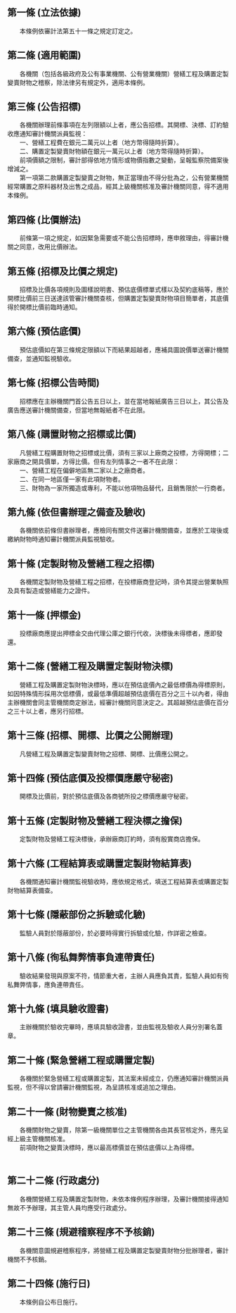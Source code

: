 第一條 (立法依據)
-----------------
　　本條例依審計法第五十一條之規定訂定之。  


第二條 (適用範圍)
-----------------
　　各機關（包括各級政府及公有事業機關、公有營業機關）營繕工程及購置定製變賣財物之稽察，除法律另有規定外，適用本條例。  


第三條 (公告招標)
-----------------
　　各機關辦理前條事項在左列限額以上者，應公告招標。其開標、決標、訂約驗收應通知審計機關派員監視：  
　　一、營繕工程費在銀元二萬元以上者（地方幣得隨時折算）。  
　　二、購置定製變賣財物額在銀元一萬元以上者（地方幣得隨時折算）。  
　　前項價額之限制，審計部得依地方情形或物價指數之變動，呈報監察院備案後增減之。  
　　第一項第二款購置定製變賣之財物，無正當理由不得分批為之，公有營業機關經常購置之原料器材及出售之成品，經其上級機關核准及審計機關同意，得不適用本條例。  


第四條 (比價辦法)
-----------------
　　前條第一項之規定，如因緊急需要或不能公告招標時，應申敘理由，得審計機關之同意，改用比價辦法。  


第五條 (招標及比價之規定)
-------------------------
　　招標及比價各項規則及圖樣說明書、預估底價標單式樣以及契約底稿等，應於開標比價前三日送達該管審計機關查核，但購置定製變賣財物項目簡單者，其底價得於開標比價前臨時通知。  


第六條 (預估底價)
-----------------
　　預估底價如在第三條規定限額以下而結果超越者，應補具圖說價單送審計機關備查，並通知監視驗收。  


第七條 (招標公告時間)
---------------------
　　招標應在主辦機關門首公告五日以上，並在當地報紙廣告三日以上，其公告及廣告應送審計機關備查，但當地無報紙者不在此限。  


第八條 (購置財物之招標或比價)
-----------------------------
　　凡營繕工程購置財物之招標或比價，須有三家以上廠商之投標，方得開標；二家廠商之開具價單，方得比價。但有左列情事之一者不在此限：  
　　一、營繕工程在偏僻地區無二家以上之廠商者。  
　　二、在同一地區僅一家有此項財物者。  
　　三、財物為一家所獨造或專利，不能以他項物品替代，且銷售限於一行商者。  


第九條 (依但書辦理之備查及驗收)
-------------------------------
　　各機關依前條但書辦理者，應檢同有關文件送審計機關備查，並應於工竣後或繳納財物時通知審計機關派員監視驗收。  


第十條 (定製財物及營繕工程之招標)
---------------------------------
　　各機關定製財物及營繕工程之招標，在投標廠商登記時，須令其提出營業執照及具有製造或營繕能力之證件。  


第十一條 (押標金)
-----------------
　　投標廠商應提出押標金交由代理公庫之銀行代收，決標後未得標者，應即發還。  


第十二條 (營繕工程及購置定製財物決標)
-------------------------------------
　　營繕工程及購置定製財物決標時，應以在預估底價內之最低標價為得標原則，如因特殊情形採用次低標價，或最低準價超越預估底價在百分之三十以內者，得由主辦機關會同主管機關商定辦法，經審計機關同意決定之。其超越預估底價在百分之三十以上者，應另行招標。  


第十三條 (招標、開標、比價之公開辦理)
-------------------------------------
　　凡營繕工程及購置定製變賣財物之招標、開標、比價應公開之。  


第十四條 (預估底價及投標價應嚴守秘密)
-------------------------------------
　　開標及比價前，對於預估底價及各商號所投之標價應嚴守秘密。  


第十五條 (定製財物及營繕工程決標之擔保)
---------------------------------------
　　定製財物及營繕工程決標後，承辦廠商訂約時，須有殷實商店擔保。  


第十六條 (工程結算表或購置定製財物結算表)
-----------------------------------------
　　各機關通知審計機關監視驗收時，應依規定格式，填送工程結算表或購置定製財物結算表備查。  


第十七條 (隱蔽部份之拆驗或化驗)
-------------------------------
　　監驗人員對於隱蔽部份，於必要時得實行拆驗或化驗，作詳密之檢查。  


第十八條 (徇私舞弊情事負連帶責任)
---------------------------------
　　驗收結果發現與原案不符，情節重大者，主辦人員應負其責，監驗人員如有徇私舞弊情事，應負連帶責任。  


第十九條 (填具驗收證書)
-----------------------
　　主辦機關於驗收完畢時，應填具驗收證書，並由監視及驗收人員分別署名蓋章。  


第二十條 (緊急營繕工程或購置定製)
---------------------------------
　　各機關於緊急營繕工程或購置定製，其法案未經成立，仍應通知審計機關派員監視，但不得以曾請審計機關監視，為呈請核准或追加之理由。  


第二十一條 (財物變賣之核准)
---------------------------
　　各機關財物之變賣，除第一級機關單位之主管機關各由其長官核定外，應先呈經上級主管機關核准。  
　　前項財物之變賣決標時，應以最高標價並在預估底價以上為得標。  
　　  


第二十二條 (行政處分)
---------------------
　　各機關營繕工程及購置定製財物，未依本條例程序辦理，及審計機關接得通知無故不予辦理，其主管人員均應受行政處分。  


第二十三條 (規避稽察程序不予核銷)
---------------------------------
　　各機關意圖規避稽察程序，將營繕工程及購置定製變賣財物分批辦理者，審計機關不予核銷。  


第二十四條 (施行日)
-------------------
　　本條例自公布日施行。